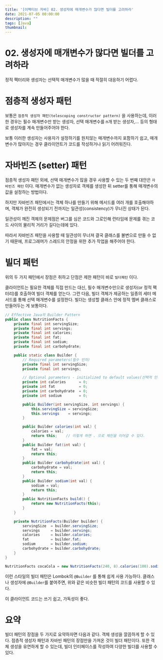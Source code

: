 ```yaml
---
title: '[이펙티브 자바] 02. 생성자에 매개변수가 많다면 빌더를 고려하라'
date: 2021-07-05 00:00:00
description: ""
tags: [Java]
thumbnail: 
---  
```


# 02. 생성자에 매개변수가 많다면 빌더를 고려하라

정적 팩터리와 생성자는 선택적 매개변수가 많을 때 적절히 대응하기 어렵다. 

# 점층적 생성자 패턴
보통은 `점층적 생성자 패턴(telescoping constructor pattern)` 을 사용하는데, 이러한 경우는 필수 매개변수만 받는 생성자, 선택 매개변수를 n개 받는 생성자,... 등의 형태로 생성자를 계속 만들어주어야 한다. 

보통 이러한 생성자는 사용자가 설정하기를 원치않는 매개변수까지 포함하기 쉽고, 매개변수가 많아지는 경우 클라이언트가 코드를 작성하거나 읽기 어려워진다. 

# 자바빈즈 (setter) 패턴
점층적 생성자 패턴 외에, 선택 매개변수가 많을 경우 사용할 수 있는 두 번째 대안은 `자바빈즈 패턴` 이다. 매개변수가 없는 생성자로 객체를 생성한 뒤 setter를 통해 매개변수의 값을 설정하는 방법이다. 

하지만 자바빈즈 패턴에서는 객체 하나를 만들기 위해 메서드를 여러 개를 호출해야하며, 객체가 완전히 생성되기 전까지는 일관성(consistency)가 무너진 상태가 된다. 

일관성이 깨진 객체의 문제점은 버그를 심은 코드와 그로인해 런타임에 문제를 겪는 코드 사이의 물리적 거리가 길다는데에 있다. 

따라서 자바빈즈 패턴을 사용할 때 일관성이 무너져 결국 클래스를 불변으로 만들 수 없기 때문에, 프로그래머가 스레드의 안정을 위한 추가 작업을 해주어야 한다. 

# 빌더 패턴
위의 두 가지 패턴에서 장점은 취하고 단점은 제한 패턴이 바로 `빌더패턴` 이다.

클라이언트는 필요한 객체를 직접 만드는 대신, 필수 매개변수만으로 생성자(or 정적 팩터리)를 호출하여 빌더 객체를 얻는다. 그런 다음, 빌더 객체가 제공하는 일종의 세터 메서드를 통해 선택 매개변수를 설정한다. 빌더는 생성할 클래스 안에 정적 멤버 클래스로 만들어두는 게 보통이다. 

``` java
// Effective Java의 Builder Pattern
public class NutritionFacts {
    private final int servingSize;
    private final int servings;
    private final int calories;
    private final int fat;
    private final int sodium;
    private final int carbohydrate;

    public static class Builder {
        // Required parameters(필수 인자)
        private final int servingSize;
        private final int servings;

        // Optional parameters - initialized to default values(선택적 인자는 기본값으로 초기화)
        private int calories      = 0;
        private int fat           = 0;
        private int carbohydrate  = 0;
        private int sodium        = 0;

        public Builder(int servingSize, int servings) {
            this.servingSize = servingSize;
            this.servings    = servings;
        }

        public Builder calories(int val) {
            calories = val;
            return this;    // 이렇게 하면 . 으로 체인을 이어갈 수 있다.
        }
        public Builder fat(int val) {
            fat = val;
            return this;
        }
        public Builder carbohydrate(int val) {
            carbohydrate = val;
            return this;
        }
        public Builder sodium(int val) {
            sodium = val;
            return this;
        }
        public NutritionFacts build() {
            return new NutritionFacts(this);
        }
    }

    private NutritionFacts(Builder builder) {
        servingSize  = builder.servingSize;
        servings     = builder.servings;
        calories     = builder.calories;
        fat          = builder.fat;
        sodium       = builder.sodium;
        carbohydrate = builder.carbohydrate;
    }
}
``` 

``` java
NutritionFacts cocaCola = new NutritionFacts(240, 8).calories(100).sodium(35).carbohydrate(27).build();
```

이런 스타일의 빌더 패턴은 Lombok의 `@Builder` 를 통해 쉽게 사용 가능하다. 클래스나 생성자에 `@Builder`를 붙여주면, 위와 같은 비슷한 빌더 패턴의 코드를 사용할 수 있다.

이 클라이언트 코드는 쓰기 쉽고, 가독성이 좋다.

# 요약 
빌더 패턴의 장점을 두 가지로 요약하자면 다음과 같다. 객체 생성을 깔끔하게 할 수 있다. 점층적 생성자 패턴과 자바빈 패턴의 장점만을 가져온 것이 빌더 패턴이다. 또한 객체 생성을 유연하게 할 수 있는데, 빌더 인터페이스를 작성하여 다양한 빌더를 사용할 수 있다.